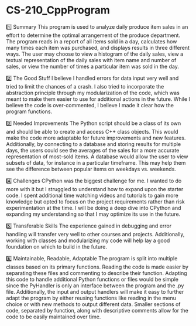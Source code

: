 # CS-210_CppProgram

1️⃣ Summary
This program is used to analyze daily produce item sales in an effort to determine the optimal arrangement of the produce department. The program reads in a report of all items sold in a day, calculates how many times each item was purchased, and displays results in three different ways. The user may choose to view a histogram of the daily sales, view a textual representation of the daily sales with item name and number of sales, or view the number of times a particular item was sold in the day.

2️⃣ The Good Stuff
I believe I handled errors for data input very well and tried to limit the chances of a crash. I also tried to incorporate the abstraction principle through my modularization of the code, which was meant to make them easier to use for additional actions in the future. While I believe the code is over-commented, I believe I made it clear how the program functions.

3️⃣ Needed Improvements
The Python script should be a class of its own and should be able to create and access C++ class objects. This would make the code more adaptable for future improvements and new features. Additionally, by connecting to a database and storing results for multiple days, the users could see the averages of the sales for a more accurate representation of most-sold items. A database would allow the user to view subsets of data, for instance in a particular timeframe. This may help them see the difference between popular items on weekdays vs. weekends.

4️⃣ Challenges
CPython was the biggest challenge for me. I wanted to do more with it but I struggled to understand how to expand upon the starter code. I spent additional time watching videos and tutorials to gain more knowledge but opted to focus on the project requirements rather than risk experimentation at the time. I will be doing a deep dive into CPython and expanding my understanding so that I may optimize its use in the future.

5️⃣ Transferable Skills
The experience gained in debugging and error handling will transfer very well to other courses and projects. Additionally, working with classes and modularizing my code will help lay a good foundation on which to build in the future.

6️⃣ Maintainable, Readable, Adaptable
The program is split into multiple classes based on its primary functions. Reading the code is made easier by separating these files and commenting to describe their function. Adapting this code to handle additional Python functions or files would be simple since the PyHandler is only an interface between the program and the .py file. Additionally, the input and output handlers will make it easy to further adapt the program by either reusing functions like reading in the menu choice or with new methods to output different data. Smaller sections of code, separated by function, along with descriptive comments allow for the code to be easily maintained over time.

<!--

What did you do particularly well?


Here are some ideas to get you started:
Summarize the project and what problem it was solving.

Where could you enhance your code? How would these improvements make your code more efficient, secure, and so on?
Which pieces of the code did you find most challenging to write, and how did you overcome this? What tools or resources are you adding to your support network?
What skills from this project will be particularly transferable to other projects or course work?
How did you make this program maintainable, readable, and adaptable?


-->
